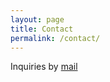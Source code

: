 ```yaml
---
layout: page
title: Contact
permalink: /contact/
---
```



Inquiries by [mail](mailto:post@memsecsystems.com)

